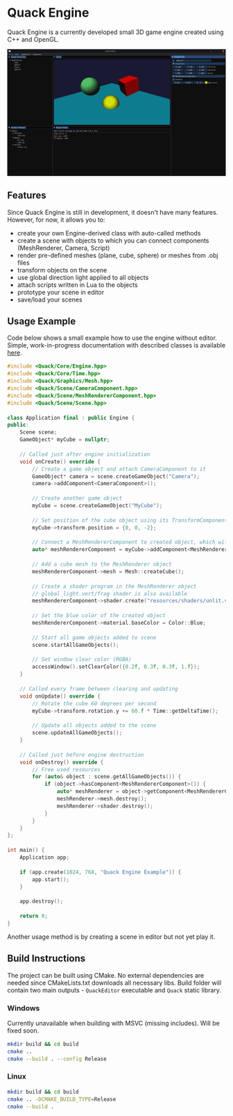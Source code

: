 # Quack Engine

Quack Engine is a currently developed small 3D game engine created using C++ and OpenGL.

![Quack Editor](md/editor.png)

## Features
Since Quack Engine is still in development, it doesn't have many features. However, for now, it allows you to:
- create your own Engine-derived class with auto-called methods
- create a scene with objects to which you can connect components (MeshRenderer, Camera, Script)
- render pre-defined meshes (plane, cube, sphere) or meshes from .obj files
- transform objects on the scene
- use global direction light applied to all objects
- attach scripts written in Lua to the objects
- prototype your scene in editor
- save/load your scenes

## Usage Example
Code below shows a small example how to use the engine without editor.
Simple, work-in-progress documentation with described classes is available [here](https://quackengine.netlify.app/annotated.html).
```C++
#include <Quack/Core/Engine.hpp>
#include <Quack/Core/Time.hpp>
#include <Quack/Graphics/Mesh.hpp>
#include <Quack/Scene/CameraComponent.hpp>
#include <Quack/Scene/MeshRendererComponent.hpp>
#include <Quack/Scene/Scene.hpp>

class Application final : public Engine {
public:
    Scene scene;
    GameObject* myCube = nullptr;

    // Called just after engine initialization
    void onCreate() override {
        // Create a game object and attach CameraComponent to it
        GameObject* camera = scene.createGameObject("Camera");
        camera->addComponent<CameraComponent>();
    
        // Create another game object
        myCube = scene.createGameObject("MyCube");

        // Set position of the cube object using its TransformComponent
        myCube->transform.position = {0, 0, -2};
        
        // Connect a MeshRendererComponent to created object, which will render on every update
        auto* meshRendererComponent = myCube->addComponent<MeshRendererComponent>();

        // Add a cube mesh to the MeshRenderer object
        meshRendererComponent->mesh = Mesh::createCube(); 
 
        // Create a shader program in the MeshRenderer object
        // global_light.vert/frag shader is also available
        meshRendererComponent->shader.create("resources/shaders/unlit.vert", "resources/shaders/unlit.frag");

        // Set the blue color of the created object
        meshRendererComponent->material.baseColor = Color::Blue;

        // Start all game objects added to scene
        scene.startAllGameObjects();

        // Set window clear color (RGBA)
        accessWindow().setClearColor({0.2f, 0.3f, 0.3f, 1.f});
    }

    // Called every frame between clearing and updating
    void onUpdate() override {
        // Rotate the cube 60 degrees per second
        myCube->transform.rotation.y += 60.f * Time::getDeltaTime();
    
        // Update all objects added to the scene
        scene.updateAllGameObjects();
    }

    // Called just before engine destruction
    void onDestroy() override {
        // Free used resources
        for (auto& object : scene.getAllGameObjects()) {
            if (object->hasComponent<MeshRendererComponent>()) {
                auto* meshRenderer = object->getComponent<MeshRendererComponent>();
                meshRenderer->mesh.destroy();
                meshRenderer->shader.destroy();
            }
        }
    }
};

int main() {
    Application app;

    if (app.create(1024, 768, "Quack Engine Example")) {
        app.start();
    }

    app.destroy();

    return 0;
}
```
Another usage method is by creating a scene in editor but not yet play it.

## Build Instructions
The project can be built using CMake. No external dependencies are needed since CMakeLists.txt
downloads all necessary libs. Build folder will contain two main outputs - `QuackEditor`
executable and `Quack` static library.

### Windows
Currently unavailable when building with MSVC (missing includes). Will be fixed soon.
```bash
mkdir build && cd build
cmake ..
cmake --build . --config Release
```

### Linux
```bash
mkdir build && cd build
cmake .. -DCMAKE_BUILD_TYPE=Release
cmake --build .
```
